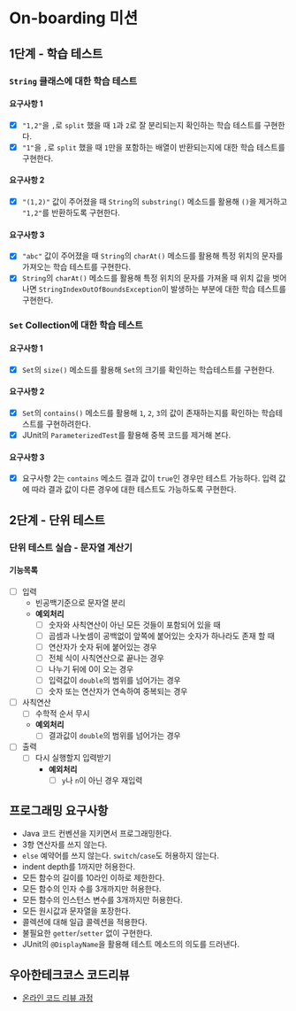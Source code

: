# On-boarding 미션

## 1단계 - 학습 테스트 

### `String` 클래스에 대한 학습 테스트

#### 요구사항 1
- [x] `"1,2"`을 `,`로 `split` 했을 때 `1`과 `2`로 잘 분리되는지 확인하는 학습 테스트를 구현한다.
- [x] `"1"`을 `,`로 `split` 했을 때 `1`만을 포함하는 배열이 반환되는지에 대한 학습 테스트를 구현한다.

#### 요구사항 2
- [x] `"(1,2)"` 값이 주어졌을 때 `String`의 `substring()` 메소드를 활용해 `()`을 제거하고 `"1,2"`를 반환하도록 구현한다.

#### 요구사항 3
- [x] `"abc"` 값이 주어졌을 때 `String`의 `charAt()` 메소드를 활용해 특정 위치의 문자를 가져오는 학습 테스트를 구현한다.
- [x] `String`의 `charAt()` 메소드를 활용해 특정 위치의 문자를 가져올 때 위치 값을 벗어나면 `StringIndexOutOfBoundsException`이 발생하는 부분에 대한 학습 테스트를 구현한다.

### `Set` Collection에 대한 학습 테스트

#### 요구사항 1
- [x] `Set`의 `size()` 메소드를 활용해 `Set`의 크기를 확인하는 학습테스트를 구현한다.

#### 요구사항 2
- [x] `Set`의 `contains()` 메소드를 활용해 `1`, `2`, `3`의 값이 존재하는지를 확인하는 학습테스트를 구현하려한다.
- [x] JUnit의 `ParameterizedTest`를 활용해 중복 코드를 제거해 본다.

#### 요구사항 3
- [x] 요구사항 2는 `contains` 메소드 결과 값이 `true`인 경우만 테스트 가능하다. 입력 값에 따라 결과 값이 다른 경우에 대한 테스트도 가능하도록 구현한다.

## 2단계 - 단위 테스트

### 단위 테스트 실습 - 문자열 계산기

#### 기능목록

- [ ] 입력
    - 빈공백기준으로 문자열 분리
    - **예외처리**
        - [ ] 숫자와 사칙연산이 아닌 모든 것들이 포함되어 있을 때
        - [ ] 곱셈과 나눗셈이 공백없이 앞쪽에 붙어있는 숫자가 하나라도 존재 할 때
        - [ ] 연산자가 숫자 뒤에 붙어있는 경우
        - [ ] 전체 식이 사칙연산으로 끝나는 경우
        - [ ] 나누기 뒤에 0이 오는 경우
        - [ ] 입력값이 `double`의 범위를 넘어가는 경우 
        - [ ] 숫자 또는 연산자가 연속하여 중복되는 경우
- [ ] 사칙연산
    - [ ] 수학적 순서 무시
    - **예외처리**
        - [ ] 결과값이 `double`의 범위를 넘어가는 경우
- [ ] 출력
    - [ ] 다시 실행할지 입력받기
        - **예외처리**
            - [ ] `y`나 `n`이 아닌 경우 재입력

## 프로그래밍 요구사항
- Java 코드 컨벤션을 지키면서 프로그래밍한다.
- 3항 연산자를 쓰지 않는다.
- `else` 예약어를 쓰지 않는다. `switch`/`case`도 허용하지 않는다.
- indent depth를 1까지만 허용한다.
- 모든 함수의 길이를 10라인 이하로 제한한다.
- 모든 함수의 인자 수를 3개까지만 허용한다.
- 모든 함수의 인스턴스 변수를 3개까지만 허용한다.
- 모든 원시값과 문자열을 포장한다.
- 콜렉션에 대해 일급 콜렉션을 적용한다.
- 불필요한 `getter`/`setter` 없이 구현한다.
- JUnit의 `@DisplayName`을 활용해 테스트 메소드의 의도를 드러낸다.

## 우아한테크코스 코드리뷰
* [온라인 코드 리뷰 과정](https://github.com/woowacourse/woowacourse-docs/blob/master/maincourse/README.md)
